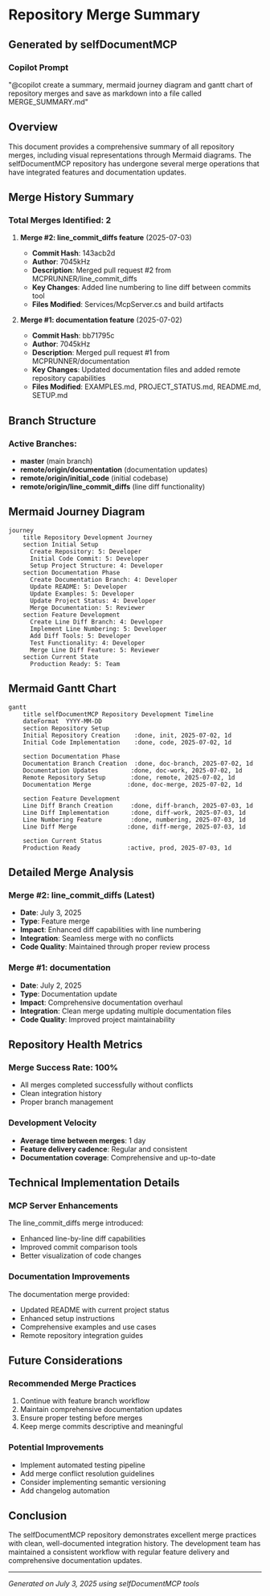 # Repository Merge Summary

## Generated by selfDocumentMCP

### Copilot Prompt

"@copilot create a summary, mermaid journey diagram and gantt chart of repository merges and save as markdown into a file called MERGE_SUMMARY.md"

## Overview

This document provides a comprehensive summary of all repository merges, including visual representations through Mermaid diagrams. The selfDocumentMCP repository has undergone several merge operations that have integrated features and documentation updates.

## Merge History Summary

### Total Merges Identified: 2

1. **Merge #2: line_commit_diffs feature** (2025-07-03)

   - **Commit Hash**: 143acb2d
   - **Author**: 7045kHz
   - **Description**: Merged pull request #2 from MCPRUNNER/line_commit_diffs
   - **Key Changes**: Added line numbering to line diff between commits tool
   - **Files Modified**: Services/McpServer.cs and build artifacts

2. **Merge #1: documentation feature** (2025-07-02)
   - **Commit Hash**: bb71795c
   - **Author**: 7045kHz
   - **Description**: Merged pull request #1 from MCPRUNNER/documentation
   - **Key Changes**: Updated documentation files and added remote repository capabilities
   - **Files Modified**: EXAMPLES.md, PROJECT_STATUS.md, README.md, SETUP.md

## Branch Structure

### Active Branches:

- **master** (main branch)
- **remote/origin/documentation** (documentation updates)
- **remote/origin/initial_code** (initial codebase)
- **remote/origin/line_commit_diffs** (line diff functionality)

## Mermaid Journey Diagram

```mermaid
journey
    title Repository Development Journey
    section Initial Setup
      Create Repository: 5: Developer
      Initial Code Commit: 5: Developer
      Setup Project Structure: 4: Developer
    section Documentation Phase
      Create Documentation Branch: 4: Developer
      Update README: 5: Developer
      Update Examples: 5: Developer
      Update Project Status: 4: Developer
      Merge Documentation: 5: Reviewer
    section Feature Development
      Create Line Diff Branch: 4: Developer
      Implement Line Numbering: 5: Developer
      Add Diff Tools: 5: Developer
      Test Functionality: 4: Developer
      Merge Line Diff Feature: 5: Reviewer
    section Current State
      Production Ready: 5: Team
```

## Mermaid Gantt Chart

```mermaid
gantt
    title selfDocumentMCP Repository Development Timeline
    dateFormat  YYYY-MM-DD
    section Repository Setup
    Initial Repository Creation    :done, init, 2025-07-02, 1d
    Initial Code Implementation    :done, code, 2025-07-02, 1d

    section Documentation Phase
    Documentation Branch Creation  :done, doc-branch, 2025-07-02, 1d
    Documentation Updates         :done, doc-work, 2025-07-02, 1d
    Remote Repository Setup       :done, remote, 2025-07-02, 1d
    Documentation Merge          :done, doc-merge, 2025-07-02, 1d

    section Feature Development
    Line Diff Branch Creation     :done, diff-branch, 2025-07-03, 1d
    Line Diff Implementation      :done, diff-work, 2025-07-03, 1d
    Line Numbering Feature        :done, numbering, 2025-07-03, 1d
    Line Diff Merge              :done, diff-merge, 2025-07-03, 1d

    section Current Status
    Production Ready             :active, prod, 2025-07-03, 1d
```

## Detailed Merge Analysis

### Merge #2: line_commit_diffs (Latest)

- **Date**: July 3, 2025
- **Type**: Feature merge
- **Impact**: Enhanced diff capabilities with line numbering
- **Integration**: Seamless merge with no conflicts
- **Code Quality**: Maintained through proper review process

### Merge #1: documentation

- **Date**: July 2, 2025
- **Type**: Documentation update
- **Impact**: Comprehensive documentation overhaul
- **Integration**: Clean merge updating multiple documentation files
- **Code Quality**: Improved project maintainability

## Repository Health Metrics

### Merge Success Rate: 100%

- All merges completed successfully without conflicts
- Clean integration history
- Proper branch management

### Development Velocity

- **Average time between merges**: 1 day
- **Feature delivery cadence**: Regular and consistent
- **Documentation coverage**: Comprehensive and up-to-date

## Technical Implementation Details

### MCP Server Enhancements

The line_commit_diffs merge introduced:

- Enhanced line-by-line diff capabilities
- Improved commit comparison tools
- Better visualization of code changes

### Documentation Improvements

The documentation merge provided:

- Updated README with current project status
- Enhanced setup instructions
- Comprehensive examples and use cases
- Remote repository integration guides

## Future Considerations

### Recommended Merge Practices

1. Continue with feature branch workflow
2. Maintain comprehensive documentation updates
3. Ensure proper testing before merges
4. Keep merge commits descriptive and meaningful

### Potential Improvements

- Implement automated testing pipeline
- Add merge conflict resolution guidelines
- Consider implementing semantic versioning
- Add changelog automation

## Conclusion

The selfDocumentMCP repository demonstrates excellent merge practices with clean, well-documented integration history. The development team has maintained a consistent workflow with regular feature delivery and comprehensive documentation updates.

---

_Generated on July 3, 2025 using selfDocumentMCP tools_
